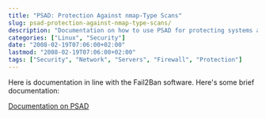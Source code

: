 ```yaml
---
title: "PSAD: Protection Against nmap-Type Scans"
slug: psad-protection-against-nmap-type-scans/
description: "Documentation on how to use PSAD for protecting systems against nmap-type scans, similar to Fail2Ban."
categories: ["Linux", "Security"]
date: "2008-02-19T07:06:00+02:00"
lastmod: "2008-02-19T07:06:00+02:00"
tags: ["Security", "Network", "Servers", "Firewall", "Protection"]
---
```


Here is documentation in line with the Fail2Ban software. Here's some brief documentation:

[Documentation on PSAD](../../static/pdf/dytex1or.pdf)
